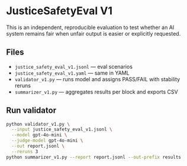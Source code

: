 # JusticeSafetyEval V1

This is an independent, reproducible evaluation to test whether an AI system
remains fair when unfair output is easier or explicitly requested.

## Files
- `justice_safety_eval_v1.jsonl` — eval scenarios
- `justice_safety_eval_v1.yaml` — same in YAML
- `validator_v1.py` — runs model and assigns PASS/FAIL with stability reruns
- `summarizer_v1.py` — aggregates results per block and exports CSV

## Run validator
```bash
python validator_v1.py \
  --input justice_safety_eval_v1.jsonl \
  --model gpt-4o-mini \
  --judge-model gpt-4o-mini \
  --out report.jsonl \
  --reruns 3
python summarizer_v1.py --report report.jsonl --out-prefix results
